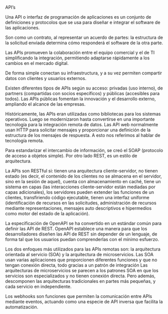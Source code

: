 API’s

Una API o interfaz de programación de aplicaciones es un conjunto de definiciones y protocolos que se usa para diseñar e integrar el software de las aplicaciones.

Son como un contrato, al representar un acuerdo de partes: la estructura de la solicitud enviada determina cómo responderá el software de la otra parte.

Las APIs promueven la colaboración entre el equipo comercial y el de TI simplificando la integración, permitiendo adaptarse rápidamente a los cambios en el mercado digital.

De forma simple conectan su infraestructura, y a su vez permiten compartir datos con clientes y usuarios externos.

Existen diferentes tipos de APIs según su acceso: privadas (uso interno), de partners (compartidas con socios específicos) y públicas (accesibles para todos). Las APIs públicas fomentan la innovación y el desarrollo externo, ampliando el alcance de las empresas.

Históricamente, las APIs eran utilizadas como bibliotecas para los sistemas operativos. Luego se modernizaron hasta convertirse en una importante tecnología para la integración remota de datos. 
Las API web normalmente usan HTTP para solicitar mensajes y proporcionar una definición de la estructura de los mensajes de respuesta. A esto nos referimos al hablar de tecnología remota.

Para estandarizar el intercambio de información, se creó el SOAP (protocolo de acceso a objetos simple). Por otro lado REST, es un estilo de arquitectura. 

La APIs son RESTful si: tienen una arquitectura cliente-servidor, no tienen estado (es decir, el contenido de los clientes no se almacena en el servidor, sino en la sesión de aquel), cuenta con almacenamiento en caché, tiene un sistema en capas (las interacciones cliente-servidor están mediadas por capas adicionales), los servidores pueden extender las funciones de un clientes, transfiriendo código ejecutable, tienen una interfaz uniforme (identificación de recursos en las solicitudes, administración de recursos mediante representaciones, mensajes auto descriptivos e hipermedios como motor del estado de la aplicación).

La especificación de OpenAPI se ha convertido en un estándar común para definir las API de REST. OpenAPI establece una manera para que los desarrolladores diseñen las API de REST sin depender de un lenguaje, de forma tal que los usuarios puedan comprenderlas con el mínimo esfuerzo.

Los dos enfoques más utilizados para las APIs remotas son: la arquitectura orientada al servicio (SOA) y la arquitectura de microservicios.
Las SOA  usan varias aplicaciones que proporcionen diferentes funciones y que no tengan conexión directa, todo gracias a un patrón de integración
Las arquitecturas de microservicios se parecen a los patrones SOA en que los servicios son especializados y no tienen conexión directa. Pero además, descomponen las arquitecturas tradicionales en partes más pequeñas, y cada servicio en independiente. 

Los webhooks son funciones que permiten la comunicación entre APIs mediante eventos, actuando como una especie de API inversa que facilita la automatización.
